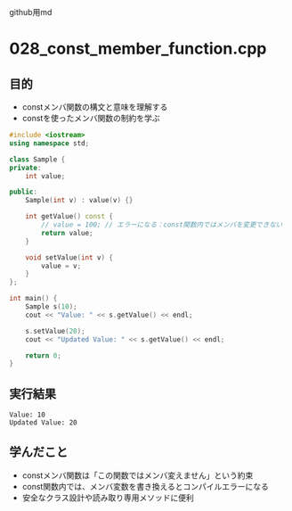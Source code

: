 github用md

# 028_const_member_function.cpp

## 目的
- constメンバ関数の構文と意味を理解する
- constを使ったメンバ関数の制約を学ぶ

```cpp
#include <iostream>
using namespace std;

class Sample {
private:
    int value;

public:
    Sample(int v) : value(v) {}

    int getValue() const {
        // value = 100; // エラーになる：const関数内ではメンバを変更できない
        return value;
    }

    void setValue(int v) {
        value = v;
    }
};

int main() {
    Sample s(10);
    cout << "Value: " << s.getValue() << endl;

    s.setValue(20);
    cout << "Updated Value: " << s.getValue() << endl;

    return 0;
}
```

## 実行結果
```
Value: 10
Updated Value: 20
```

## 学んだこと
- constメンバ関数は「この関数ではメンバ変えません」という約束
- const関数内では、メンバ変数を書き換えるとコンパイルエラーになる
- 安全なクラス設計や読み取り専用メソッドに便利
